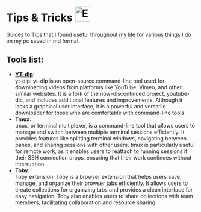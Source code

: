 # Tips & Tricks <img src="https://cdn.7tv.app/emote/60dd13426ef5a66f4134f804/4x.webp" alt="EZ"  width="40" />
Guides to Tips that I found useful throughout my life for various things I do on my pc saved in md format.
## Tools list:
- [**YT-dlp**](yt_playlist_dl.md):
  </br>
      yt-dlp: yt-dlp is an open-source command-line tool used for downloading videos from platforms like YouTube, Vimeo, and other similar websites. It is a fork of the now-discontinued project, youtube-dlc, and includes additional features and improvements. Although it lacks a graphical user interface, it is a powerful and versatile downloader for those who are comfortable with command-line tools
  </br>
- **Tmux**:
    </br>
      tmux, or terminal multiplexer, is a command-line tool that allows users to manage and switch between multiple terminal sessions efficiently. It provides features like splitting terminal windows, navigating between panes, and sharing sessions with other users. tmux is particularly useful for remote work, as it enables users to reattach to running sessions if their SSH connection drops, ensuring that their work continues without interruption.
  </br>
- **Toby**:
   </br>
       Toby extension: Toby is a browser extension that helps users save, manage, and organize their browser tabs efficiently. It allows users to create collections for organizing tabs and provides a clean interface for easy navigation. Toby also enables users to share collections with team members, facilitating collaboration and resource sharing.
  </br>
